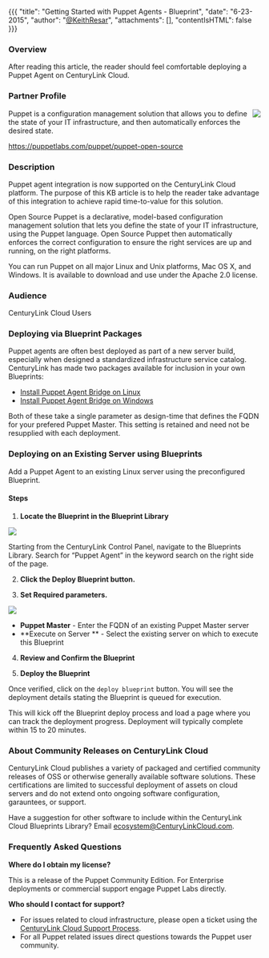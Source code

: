 {{{
  "title": "Getting Started with Puppet Agents - Blueprint",
  "date": "6-23-2015",
  "author": "<a href='https://twitter.com/KeithResar'>@KeithResar</a>",
  "attachments": [],
  "contentIsHTML": false
}}}



### Overview

After reading this article, the reader should feel comfortable deploying a Puppet Agent on CenturyLink Cloud.

### Partner Profile

<img src="../images/puppet/puppet_labs_logo.jpg" style="border:0;float:right;max-width: 100px;">

Puppet is a configuration management solution that allows you to define the state of your IT infrastructure, and then automatically enforces the desired state.

https://puppetlabs.com/puppet/puppet-open-source


### Description

Puppet agent integration is now supported on the CenturyLink Cloud platform.  The purpose of this KB article is to help the reader take advantage of this integration to achieve rapid time-to-value for this solution.

Open Source Puppet is a declarative, model-based configuration management solution that lets you define the state of your IT infrastructure, using the
Puppet language. Open Source Puppet then automatically enforces the correct configuration to ensure the right services are up and running, on the
right platforms.

You can run Puppet on all major Linux and Unix platforms, Mac OS X, and Windows. It is available to download and use under the Apache 2.0 license.



### Audience

CenturyLink Cloud Users

### Deploying via Blueprint Packages

Puppet agents are often best deployed as part of a new server build, especially when designed a standardized infrastructure service catalog.
CenturyLink has made two packages available for inclusion in your own Blueprints:

* [Install Puppet Agent Bridge on Linux](https://control.ctl.io/Blueprints/Packages/Details?uuid=775bb824-579d-4c8d-8955-c69a94a2ba1a&classification=Script&type=AccountLibrary)
* [Install Puppet Agent Bridge on Windows](https://control.ctl.io/Blueprints/Packages/Details?uuid=735bb844-579d-4c8d-8255-c69a94a2ba1a&classification=Script&type=AccountLibrary)

Both of these take a single parameter as design-time that defines the FQDN for your prefered Puppet Master.  This setting is retained and need not
be resupplied with each deployment.


### Deploying on an Existing Server using Blueprints

Add a Puppet Agent to an existing Linux server using the preconfigured Blueprint.


#### Steps


1. **Locate the Blueprint in the Blueprint Library**

  <img src="../images/puppet/agent_blueprint_tiles.png" style="border:0;max-width:250px">

  Starting from the CenturyLink Control Panel, navigate to the Blueprints Library. Search for “Puppet Agent” in the keyword search on the right side of the page.

2. **Click the Deploy Blueprint button.**

3. **Set Required parameters.**

  <img src="../images/puppet/deploy_agent_parameters.png" style="max-width:450px;">

  * **Puppet Master** - Enter the FQDN of an existing Puppet Master server
  * **Execute on Server ** - Select the existing server on which to execute this Blueprint


4. **Review and Confirm the Blueprint**

5. **Deploy the Blueprint**

  Once verified, click on the `deploy blueprint` button. You will see the deployment details stating the Blueprint is queued for execution.

  This will kick off the Blueprint deploy process and load a page where you can track the deployment progress. Deployment will typically complete within 15 to 20 minutes.

### About Community Releases on CenturyLink Cloud

CenturyLink Cloud publishes a variety of packaged and certified community releases of OSS or otherwise generally available software solutions.
These certifications are limited to successful deployment of assets on cloud servers and do not extend onto ongoing software configuration, garauntees,
or support.

Have a suggestion for other software to include within the CenturyLink Cloud Blueprints Library?  Email ecosystem@CenturyLinkCloud.com.


### Frequently Asked Questions

**Where do I obtain my license?**

This is a release of the Puppet Community Edition.  For Enterprise deployments or commercial support engage Puppet Labs directly.

**Who should I contact for support?**

* For issues related to cloud infrastructure, please open a ticket using the [CenturyLink Cloud Support Process](../../Support/how-do-i-report-a-support-issue.md).
* For all Puppet related issues direct questions towards the Puppet user community.
